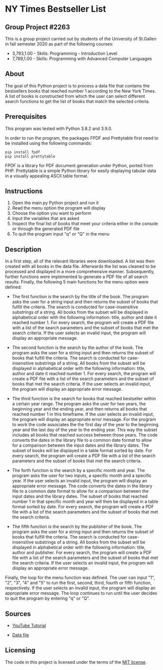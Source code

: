 # NY Times Bestseller List

## Group Project #2263
This is a group project carried out by students of the University of St.Gallen in fall semester 2020 as part of the following courses:
* 3,793,1.00 - Skills: Programming - Introduction Level
* 7,789,1.00 - Skills: Programming with Advanced Computer Languages

## About
The goal of this Python project is to process a data file that contains the bestsellers books that reached number 1 according to the New York Times. A list of books is constructed from which the user can select different search functions to get the list of books that match the selected criteria.

## Prerequisites
This program was tested with Python 3.8.2 and 3.9.0. 

In order to run the program, the packages FPDF and Prettytable first need to be installed using the following commands:

```
pip install fpdf
pip install prettytable
```
FPDF is a library for PDF document generation under Python, ported from PHP. 
Prettytable is a simple Python library for easily displaying tabular data in a visually appealing ASCII table format.

## Instructions
1. Open the main.py Python project and run it
2. Read the menu option the program will display
3. Choose the option you want to perform
4. Input the variables that are asked 
5. Inspect the final list of books that meet your criteria either in the console or through the generated PDF file
6. To quit the program input "q" or "Q" in the menu


## Description
In a first step, all of the relevant libraries were downloaded. A list was then created with all books in the data file.
Afterwards the list was cleaned to be processed and displayed in a more comprehensive manner. Subsequently, further functions were implemented to generate a PDF file of all search results. Finally, the following 5 main functions for the menu option were defined:

* The first function is the search by the title of the book. The program asks the user for a string input and then returns the subset of books that fulfill the criteria. The search is conducted for case-insensitive substrings of a string.
All books from the subset will be displayed in alphabetical order with the following information: title, author and date it reached number 1. For every search, the program will create a PDF file with a list of the search parameters and the subset of books that met the search criteria.
If the user selects an invalid input, the program will display an appropriate message.

* The second function is the search by the author of the book. The program asks the user for a string input and then returns the subset of books that fulfill the criteria. The search is conducted for case-insensitive substrings of a string.
All books from the subset will be displayed in alphabetical order with the following information: title, author and date it reached number 1. For every search, the program will create a PDF file with a list of the search parameters and the subset of books that met the search criteria.
If the user selects an invalid input, the program will display an appropriate error message.

* The third function is the search for books that reached bestseller within a certain year range. The program asks the user for two years, the beginning year and the ending year, and then returns all books that reached number 1 in this timeframe.
If the user selects an invalid input, the program will display an appropriate error message. 
For the program to work the code associates the the first day of the year to the beginning year and the last day of the year to the ending year.
This way the subset includes all books that reached success between those years.
The code converts the dates in the library file to a common date format to allow for a comparison between the input dates and the library dates.
The subset of books will be displayed in a table format sorted by date. For every search, the program will create a PDF file with a list of the search parameters and the subset of books that met the search criteria.

* The forth function is the search by a specific month and year. The program asks the user for two inputs, a specific month and a specific year.
If the user selects an invalid input, the program will display an appropriate error message.
The code converts the dates in the library file to a common date format to allow for a comparison between the input dates and the library dates.
The subset of books that reached number 1 in that specific month and year will then be displayed in a table format sorted by date. For every search, the program will create a PDF file with a list of the search parameters and the subset of books that met the search criteria.

* The fifth function is the search by the publisher of the book. The program asks the user for a string input and then returns the subset of books that fulfill the criteria. The search is conducted for case-insensitive substrings of a string.
All books from the subset will be displayed in alphabetical order with the following information: title, author and publisher. For every search, the program will create a PDF file with a list of the search parameters and the subset of books that met the search criteria.
If the user selects an invalid input, the program will display an appropriate error message.

Finally, the loop for the menu function was defined. The user can input "1", "2", "3", "4" and "5" to run the first, second, third, fourth or fifth function, respectively.
If the user selects an invalid input, the program will display an appropriate error message.
The loop continues to run until the user decides to quit the program by entering "q" or "Q".

## Sources
* [YouTube Tutorial](http://youtu.be/O4hNpq3Aiig)

* [Data file](https://drive.google.com/drive/folders/1xzpvleKVbRHnPR1SAKtJXcDCxg7K0Yhw)

## Licensing

The code in this project is licensed under the terms of the [MIT license](https://opensource.org/licenses/MIT).
